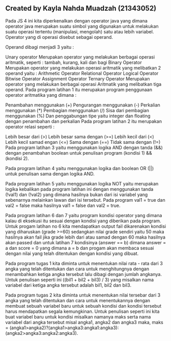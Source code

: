 ## Created by Kayla Nahda Muadzah (21343052)
Pada JS 4 ini kita diperkenalkan dengan operator java yang dimana operator java merupakan suatu simbol yang digunakan untuk melakukan suatu operasi tertentu (manipulasi, mengolah) satu atau lebih variabel. Operator yang di operasi disebut sebagai operand.

Operand dibagi menjadi 3 yaitu :

Unary operator Merupakan operator yang melakukan berbagai operasi aritmatik, seperti : tambah, kurang, kali dan bagi
Binary Operator Merupakan operator yang melakukan operasi aritmatik yang melibatkan 2 operand yaitu :
Arithmetic Operator
Relational Operator
Logical Operator
Bitwise Operator
Assignment Operator
Ternary Operator Merupakan operator yang melakukan berbagai operasi Aritmatik yang melibatkan tiga operand.
Pada program latihan 1 itu merupakan program penggunaan operator aritmatika yang dimana :

Penambahan menggunakan (+)
Pengurangan menggunakan (-)
Perkalian menggunakan (*)
Pembagian menggunakan (/)
Sisa dari pembagian menggunakan (%)
Dan penggabungan tipe yaitu integer dan floating dengan penambahan dan perkalian
Pada program latihan 2 itu merupakan operator relasi seperti :

Lebih besar dari (>)
Lebih besar sama dengan (>=)
Lebih kecil dari (<)
Lebih kecil samad engan (<=)
Sama dengan (==)
Tidak sama dengan (!=)
Pada program latihan 3 yaitu menggunakan logika AND dengan tanda (&&) dengan penambahan boolean untuk penulisan program (kondisi 1) && (kondisi 2).

Pada program latihan 4 yaitu menggunakan logika dan boolean OR (||) untuk penulisan sama dengan logika AND.

Pada program latihan 5 yaitu menggunakan logika NOT yaitu merupakan logika kebalikan pada program latihan ini dengan menggunakan tanda (!val1) dan (!val2) yang dimana hasilnya bukan dari isi variabel yang sebenarnya melainkan lawan dari isi tersebut. Pada program val1 = true dan val2 = false maka hasilnya val1 = false dan val2 = true.

Pada program latihan 6 dan 7 yaitu program kondisi operator yang dimana kalau di eksekusi itu sesuai dengan kondisi yang diberikan pada program. Untuk progam latihan no 6 kita mendapatkan output fail dikarenakan kondisi yang diharuskan (grade >=60) sedangkan nilai grade sendiri yaitu 50 maka hasilnya akan fail jika grade lebih dari atau samad dengan 60 maka hasilnya akan passed dan untuk latihan 7 kondisinya (answer == b) dimana answer = a dan score = 0 yang dimana a = b dan progam akan membaca sesuai dengan nilai yang telah ditentukan dengan kondisi yang dibuat.

Pada program tugas 1 kita diminta untuk menentukan nilai rata - rata dari 3 angka yang telah ditentukan dan cara untuk menghitungnya dengan menambahkan ketiga angka tersebut lalu dibagi dengan jumlah angkanya. Untuk penulisan seperti ini ((bil1 + bil2 + bil3) / 3) yang misalkan nama variabel dari ketiga angka tersebut adalah bil1, bil2 dan bil3.

Pada program tugas 2 kita diminta untuk menentukan nilai tersebar dari 3 angka yang telah ditentukan dan cara untuk menentukannya dengan membuat sebuah variabel baru untuk sebuah kondisi dan kondisi tersebut harus mendapatkan segala kemungkinan. Untuk penulisan seperti ini kita buat variabel baru untuk kondisi misalkan namanya maks serta nama variabel dari angka tersebut misal angka1, angka2 dan angka3 maka, maks = (angka1>angka2)?(angka1>angka3:angka1:angka3):(angka2>angka3:angka2:angka3).
